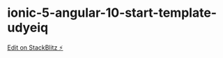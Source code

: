 # ionic-5-angular-10-start-template-udyeiq

[Edit on StackBlitz ⚡️](https://stackblitz.com/edit/ionic-5-angular-10-start-template-udyeiq)